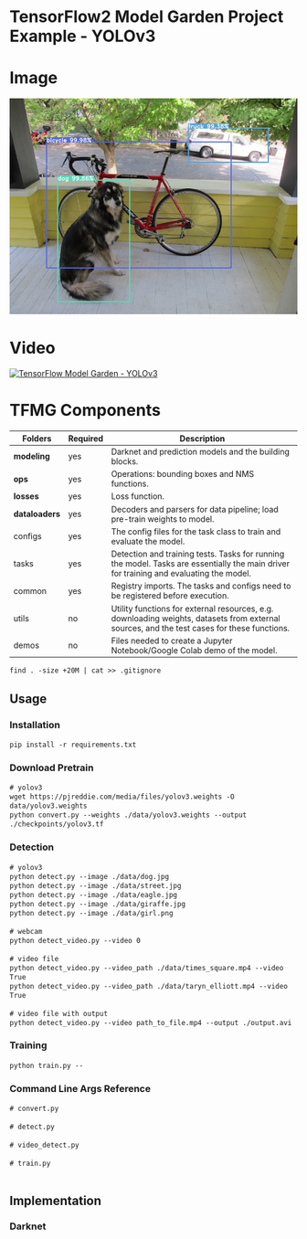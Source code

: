# TensorFlow2 Model Garden Project Example - YOLOv3 

# Image
<p align="center">
    <img src="outputs/dog_output.jpg">
</p>

# Video

[![TensorFlow Model Garden - YOLOv3](https://res.cloudinary.com/marcomontalbano/image/upload/v1630726751/video_to_markdown/images/youtube--pa8GEZ6nBnk-c05b58ac6eb4c4700831b2b3070cd403.jpg)](https://youtu.be/pa8GEZ6nBnk "TensorFlow Model Garden - YOLOv3")

# TFMG Components


| Folders      | Required | Description                                                                                                                     |
|-------------|----------|---------------------------------------------------------------------------------------------------------------------------------|
| **modeling** | yes      | Darknet and prediction models and the building blocks.                                                                          |
| **ops**     | yes      | Operations: bounding boxes and NMS functions.                                                                                    |
| **losses**      | yes      | Loss function.                                                                                                                |
| **dataloaders** | yes      | Decoders and parsers for data pipeline; load pre-train weights to model.                                                       |
| configs     | yes      | The  config  files for the task class to train and evaluate the model.                                                             |
| tasks       | yes      | Detection and training tests. Tasks for running the model. Tasks are essentially the main driver for training and evaluating the model.      |
| common      | yes      | Registry imports. The tasks and configs need to be registered before execution.                                                          |
| utils       | no       | Utility functions for external resources,  e.g. downloading weights, datasets from external sources, and the test cases for these functions. |
| demos       | no       | Files needed to create a Jupyter Notebook/Google Colab demo of the model. |



```
find . -size +20M | cat >> .gitignore
```

## Usage
### Installation

```
pip install -r requirements.txt
```

### Download Pretrain 

```
# yolov3
wget https://pjreddie.com/media/files/yolov3.weights -O data/yolov3.weights
python convert.py --weights ./data/yolov3.weights --output ./checkpoints/yolov3.tf
```

### Detection

```
# yolov3
python detect.py --image ./data/dog.jpg  
python detect.py --image ./data/street.jpg  
python detect.py --image ./data/eagle.jpg  
python detect.py --image ./data/giraffe.jpg 
python detect.py --image ./data/girl.png

# webcam
python detect_video.py --video 0

# video file
python detect_video.py --video_path ./data/times_square.mp4 --video True
python detect_video.py --video_path ./data/taryn_elliott.mp4 --video True

# video file with output
python detect_video.py --video path_to_file.mp4 --output ./output.avi
```

### Training

```
python train.py --
```

### Command Line Args Reference

```
# convert.py

# detect.py

# video_detect.py

# train.py


```

## Implementation 


### Darknet

